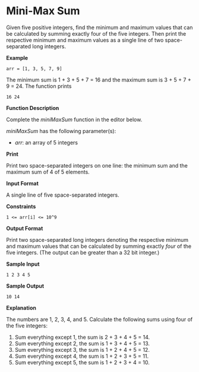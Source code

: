 # Mini-Max Sum

Given five positive integers, find the minimum and maximum values that can be calculated by summing exactly four of the five integers. Then print the respective minimum and maximum values as a single line of two space-separated long integers.

**Example**

`arr = [1, 3, 5, 7, 9]`

The minimum sum is 1 + 3 + 5 + 7 = 16 and the maximum sum is 3 + 5 + 7 + 9 = 24. The function prints

```
16 24
```

**Function Description**

Complete the *miniMaxSum* function in the editor below.

*miniMaxSum* has the following parameter(s):

- *arr*: an array of 5 integers

**Print**

Print two space-separated integers on one line: the minimum sum and the maximum sum of 4 of 5 elements.

**Input Format**

A single line of five space-separated integers.

**Constraints**

`1 <= arr[i] <= 10^9`

**Output Format**

Print two space-separated long integers denoting the respective minimum and maximum values that can be calculated by summing exactly *four* of the five integers. (The output can be greater than a 32 bit integer.)

**Sample Input**

```
1 2 3 4 5
```

**Sample Output**

```
10 14
```

**Explanation**

The numbers are 1, 2, 3, 4, and 5. Calculate the following sums using four of the five integers:

1. Sum everything except 1, the sum is 2 + 3 + 4 + 5 = 14.
2. Sum everything except 2, the sum is 1 + 3 + 4 + 5 = 13.
3. Sum everything except 3, the sum is 1 + 2 + 4 + 5 = 12.
4. Sum everything except 4, the sum is 1 + 2 + 3 + 5 = 11.
5. Sum everything except 5, the sum is 1 + 2 + 3 + 4 = 10.